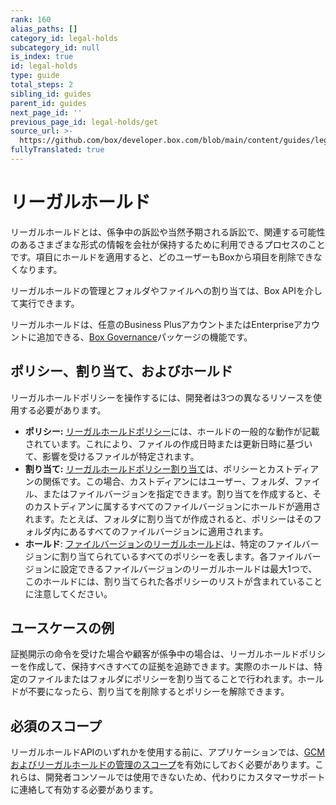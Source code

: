 ```yaml
---
rank: 160
alias_paths: []
category_id: legal-holds
subcategory_id: null
is_index: true
id: legal-holds
type: guide
total_steps: 2
sibling_id: guides
parent_id: guides
next_page_id: ''
previous_page_id: legal-holds/get
source_url: >-
  https://github.com/box/developer.box.com/blob/main/content/guides/legal-holds/index.md
fullyTranslated: true
---
```

# リーガルホールド

リーガルホールドとは、係争中の訴訟や当然予期される訴訟で、関連する可能性のあるさまざまな形式の情報を会社が保持するために利用できるプロセスのことです。項目にホールドを適用すると、どのユーザーもBoxから項目を削除できなくなります。

リーガルホールドの管理とフォルダやファイルへの割り当ては、Box APIを介して実行できます。

<Message>

リーガルホールドは、任意のBusiness PlusアカウントまたはEnterpriseアカウントに追加できる、[Box Governance][governance]パッケージの機能です。

</Message>

## ポリシー、割り当て、およびホールド

リーガルホールドポリシーを操作するには、開発者は3つの異なるリソースを使用する必要があります。

* **ポリシー:** [リーガルホールドポリシー][policy]には、ホールドの一般的な動作が記載されています。これにより、ファイルの作成日時または更新日時に基づいて、影響を受けるファイルが特定されます。
* **割り当て:** [リーガルホールドポリシー割り当て][assignment]は、ポリシーとカストディアンの関係です。この場合、カストディアンにはユーザー、フォルダ、ファイル、またはファイルバージョンを指定できます。割り当てを作成すると、そのカストディアンに属するすべてのファイルバージョンにホールドが適用されます。たとえば、フォルダに割り当てが作成されると、ポリシーはそのフォルダ内にあるすべてのファイルバージョンに適用されます。
* **ホールド**: [ファイルバージョンのリーガルホールド][hold]は、特定のファイルバージョンに割り当てられているすべてのポリシーを表します。各ファイルバージョンに設定できるファイルバージョンのリーガルホールドは最大1つで、このホールドには、割り当てられた各ポリシーのリストが含まれていることに注意してください。

## ユースケースの例

証拠開示の命令を受けた場合や顧客が係争中の場合は、リーガルホールドポリシーを作成して、保持すべきすべての証拠を追跡できます。実際のホールドは、特定のファイルまたはフォルダにポリシーを割り当てることで行われます。ホールドが不要になったら、割り当てを削除するとポリシーを解除できます。

## 必須のスコープ

リーガルホールドAPIのいずれかを使用する前に、アプリケーションでは、[GCMおよびリーガルホールドの管理のスコープ][scopes]を有効にしておく必要があります。これらは、開発者コンソールでは使用できないため、代わりにカスタマーサポートに連絡して有効する必要があります。

[scopes]: g://api-calls/permissions-and-errors/scopes

[policy]: r://legal_hold_policy

[assignment]: r://legal_hold_assignment

[hold]: r://file_version_legal_hold

[governance]: https://www.box.com/security/governance-and-compliance
